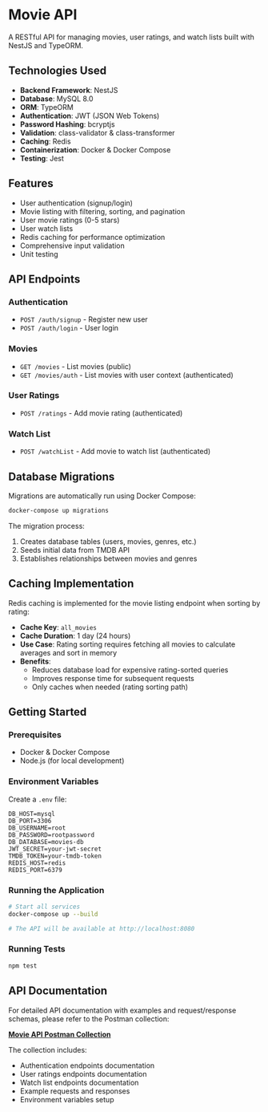 # Movie API

A RESTful API for managing movies, user ratings, and watch lists built with NestJS and TypeORM.

## Technologies Used

- **Backend Framework**: NestJS
- **Database**: MySQL 8.0
- **ORM**: TypeORM
- **Authentication**: JWT (JSON Web Tokens)
- **Password Hashing**: bcryptjs
- **Validation**: class-validator & class-transformer
- **Caching**: Redis
- **Containerization**: Docker & Docker Compose
- **Testing**: Jest

## Features

- User authentication (signup/login)
- Movie listing with filtering, sorting, and pagination
- User movie ratings (0-5 stars)
- User watch lists
- Redis caching for performance optimization
- Comprehensive input validation
- Unit testing

## API Endpoints

### Authentication
- `POST /auth/signup` - Register new user
- `POST /auth/login` - User login

### Movies
- `GET /movies` - List movies (public)
- `GET /movies/auth` - List movies with user context (authenticated)

### User Ratings
- `POST /ratings` - Add movie rating (authenticated)

### Watch List
- `POST /watchList` - Add movie to watch list (authenticated)

## Database Migrations

Migrations are automatically run using Docker Compose:

```bash
docker-compose up migrations
```

The migration process:
1. Creates database tables (users, movies, genres, etc.)
2. Seeds initial data from TMDB API
3. Establishes relationships between movies and genres

## Caching Implementation

Redis caching is implemented for the movie listing endpoint when sorting by rating:

- **Cache Key**: `all_movies`
- **Cache Duration**: 1 day (24 hours)
- **Use Case**: Rating sorting requires fetching all movies to calculate averages and sort in memory
- **Benefits**: 
  - Reduces database load for expensive rating-sorted queries
  - Improves response time for subsequent requests
  - Only caches when needed (rating sorting path)

## Getting Started

### Prerequisites
- Docker & Docker Compose
- Node.js (for local development)

### Environment Variables
Create a `.env` file:
```env
DB_HOST=mysql
DB_PORT=3306
DB_USERNAME=root
DB_PASSWORD=rootpassword
DB_DATABASE=movies-db
JWT_SECRET=your-jwt-secret
TMDB_TOKEN=your-tmdb-token
REDIS_HOST=redis
REDIS_PORT=6379
```

### Running the Application
```bash
# Start all services
docker-compose up --build

# The API will be available at http://localhost:8080
```

### Running Tests
```bash
npm test
```

## API Documentation

For detailed API documentation with examples and request/response schemas, please refer to the Postman collection:

**[Movie API Postman Collection](https://breadfast.postman.co/workspace/My-Workspace~df753f41-a2ea-4a22-8bbf-591641f3fb8e/collection/34022152-761e5ec8-e14f-44ff-adb3-4c9d94c373b9?action=share&creator=34022152&active-environment=34022152-57966f15-0bee-4b57-afaf-862187903cdc)**

The collection includes:
- Authentication endpoints documentation
- User ratings endpoints documentation  
- Watch list endpoints documentation
- Example requests and responses
- Environment variables setup
